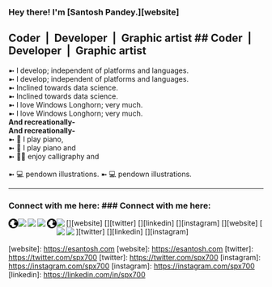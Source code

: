 ### Hey there! I'm [Santosh Pandey.][website]
 	 
## Coder &nbsp;|&nbsp; Developer &nbsp;|&nbsp; Graphic artist	## Coder &nbsp;|&nbsp; Developer &nbsp;|&nbsp; Graphic artist
 ➼ I develop; independent of platforms and languages.<br/>	 ➼ I develop; independent of platforms and languages.<br/>
 ➼ Inclined towards data science.<br/>	 ➼ Inclined towards data science.<br/>
 ➼ I love Windows Longhorn; very much.<br/>	 ➼ I love Windows Longhorn; very much.<br/>
 **And recreationally-**<br/>	 **And recreationally-**<br/>
 ➼ 🎹 I play piano,<br/>	 ➼ 🎹 I play piano and<br/>
 ➼ ✍🏻 enjoy calligraphy and<br/>	
 ➼ 💻 pendown illustrations.	 ➼ 💻 pendown illustrations.


____	____
### Connect with me here:	### Connect with me here:
[<img align="left" alt="esantosh.com" width="19px" src="https://raw.githubusercontent.com/iconic/open-iconic/master/svg/globe.svg" />][website]   [<img align="left"  width="19px" src="https://cdn.jsdelivr.net/npm/simple-icons@v3/icons/twitter.svg" />][twitter]  [<img align="left" width="19px" src="https://cdn.jsdelivr.net/npm/simple-icons@v3/icons/linkedin.svg" />][linkedin]   [<img align="left" width="19px" src="https://cdn.jsdelivr.net/npm/simple-icons@v3/icons/instagram.svg" />][instagram] 	[<img align="left" alt="esantosh.com" width="19px" src="https://raw.githubusercontent.com/iconic/open-iconic/master/svg/globe.svg" />][website]   [<img align="left"  width="19px" src="https://cdn.jsdelivr.net/npm/simple-icons@v3/icons/twitter.svg" />][twitter]  [<img align="left" width="19px" src="https://cdn.jsdelivr.net/npm/simple-icons@v3/icons/linkedin.svg" />][linkedin]   [<img align="left" width="19px" src="https://cdn.jsdelivr.net/npm/simple-icons@v3/icons/instagram.svg" />][instagram] 
&nbsp;	&nbsp;
<br/>	<br/>
[website]: https://esantosh.com	[website]: https://esantosh.com
[twitter]: https://twitter.com/spx700	[twitter]: https://twitter.com/spx700
[instagram]: https://instagram.com/spx700	[instagram]: https://instagram.com/spx700
[linkedin]: https://linkedin.com/in/spx700
